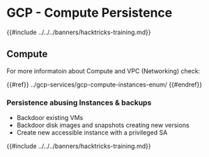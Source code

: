 # GCP - Compute Persistence

{{#include ../../../banners/hacktricks-training.md}}

## Compute

For more informatoin about Compute and VPC (Networking) check:

{{#ref}}
../gcp-services/gcp-compute-instances-enum/
{{#endref}}

### Persistence abusing Instances & backups

- Backdoor existing VMs
- Backdoor disk images and snapshots creating new versions
- Create new accessible instance with a privileged SA

{{#include ../../../banners/hacktricks-training.md}}




